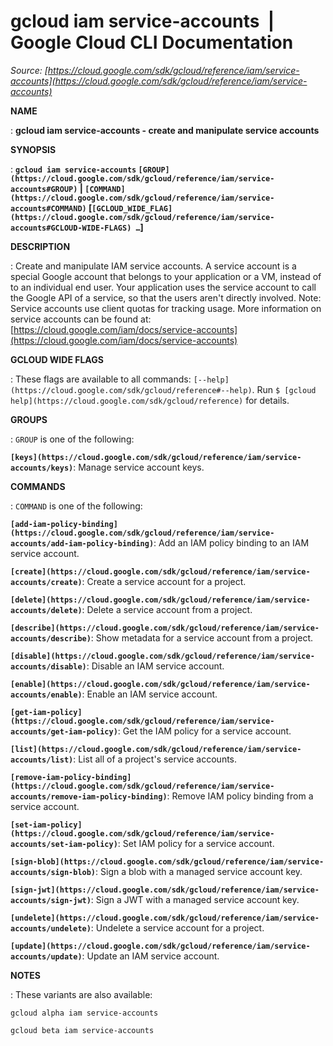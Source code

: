 # gcloud iam service-accounts  |  Google Cloud CLI Documentation

*Source: [https://cloud.google.com/sdk/gcloud/reference/iam/service-accounts](https://cloud.google.com/sdk/gcloud/reference/iam/service-accounts)*

**NAME**

: **gcloud iam service-accounts - create and manipulate service accounts**

**SYNOPSIS**

: **`gcloud iam service-accounts` `[GROUP](https://cloud.google.com/sdk/gcloud/reference/iam/service-accounts#GROUP)` | `[COMMAND](https://cloud.google.com/sdk/gcloud/reference/iam/service-accounts#COMMAND)` [`[GCLOUD_WIDE_FLAG](https://cloud.google.com/sdk/gcloud/reference/iam/service-accounts#GCLOUD-WIDE-FLAGS) …`]**

**DESCRIPTION**

: Create and manipulate IAM service accounts. A service account is a special
Google account that belongs to your application or a VM, instead of to an
individual end user. Your application uses the service account to call the
Google API of a service, so that the users aren't directly involved.
Note: Service accounts use client quotas for tracking usage.
More information on service accounts can be found at: [https://cloud.google.com/iam/docs/service-accounts](https://cloud.google.com/iam/docs/service-accounts)

**GCLOUD WIDE FLAGS**

: These flags are available to all commands: `[--help](https://cloud.google.com/sdk/gcloud/reference#--help)`.
Run `$ [gcloud help](https://cloud.google.com/sdk/gcloud/reference)` for details.

**GROUPS**

: ``GROUP`` is one of the following:

**`[keys](https://cloud.google.com/sdk/gcloud/reference/iam/service-accounts/keys)`**:
Manage service account keys.

**COMMANDS**

: ``COMMAND`` is one of the following:

**`[add-iam-policy-binding](https://cloud.google.com/sdk/gcloud/reference/iam/service-accounts/add-iam-policy-binding)`**:
Add an IAM policy binding to an IAM service account.

**`[create](https://cloud.google.com/sdk/gcloud/reference/iam/service-accounts/create)`**:
Create a service account for a project.

**`[delete](https://cloud.google.com/sdk/gcloud/reference/iam/service-accounts/delete)`**:
Delete a service account from a project.

**`[describe](https://cloud.google.com/sdk/gcloud/reference/iam/service-accounts/describe)`**:
Show metadata for a service account from a project.

**`[disable](https://cloud.google.com/sdk/gcloud/reference/iam/service-accounts/disable)`**:
Disable an IAM service account.

**`[enable](https://cloud.google.com/sdk/gcloud/reference/iam/service-accounts/enable)`**:
Enable an IAM service account.

**`[get-iam-policy](https://cloud.google.com/sdk/gcloud/reference/iam/service-accounts/get-iam-policy)`**:
Get the IAM policy for a service account.

**`[list](https://cloud.google.com/sdk/gcloud/reference/iam/service-accounts/list)`**:
List all of a project's service accounts.

**`[remove-iam-policy-binding](https://cloud.google.com/sdk/gcloud/reference/iam/service-accounts/remove-iam-policy-binding)`**:
Remove IAM policy binding from a service account.

**`[set-iam-policy](https://cloud.google.com/sdk/gcloud/reference/iam/service-accounts/set-iam-policy)`**:
Set IAM policy for a service account.

**`[sign-blob](https://cloud.google.com/sdk/gcloud/reference/iam/service-accounts/sign-blob)`**:
Sign a blob with a managed service account key.

**`[sign-jwt](https://cloud.google.com/sdk/gcloud/reference/iam/service-accounts/sign-jwt)`**:
Sign a JWT with a managed service account key.

**`[undelete](https://cloud.google.com/sdk/gcloud/reference/iam/service-accounts/undelete)`**:
Undelete a service account for a project.

**`[update](https://cloud.google.com/sdk/gcloud/reference/iam/service-accounts/update)`**:
Update an IAM service account.

**NOTES**

: These variants are also available:

```
gcloud alpha iam service-accounts
```

```
gcloud beta iam service-accounts
```